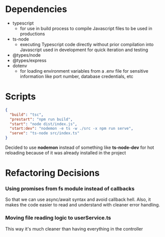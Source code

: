 # Dependencies

- typescript
  - for use in build process to compile Javascript files to be used in productions
- ts-node
  - executing Typescript code directly without prior compilation into Javascript used in development for quick iteration and testing
- @types/node
- @types/express
- dotenv
  - for loading environment variables from a .env file for sensitive information like port number, database credentials, etc

# Scripts

```json
{
  "build": "tsc",
  "prestart": "npm run build",
  "start": "node dist/index.js",
  "start:dev": "nodemon -e ts -w ./src -x npm run serve",
  "serve": "ts-node src/index.ts"
}
```

Decided to use **nodemon** instead of something like **ts-node-dev** for hot reloading because of it was already installed in the project

# Refactoring Decisions

### Using promises from fs module instead of callbacks

So that we can use async/await syntax and avoid callback hell. Also, it makes the code easier to read and understand with cleaner error handling.

### Moving file reading logic to userService.ts

This way it's much cleaner than having everything in the controller
